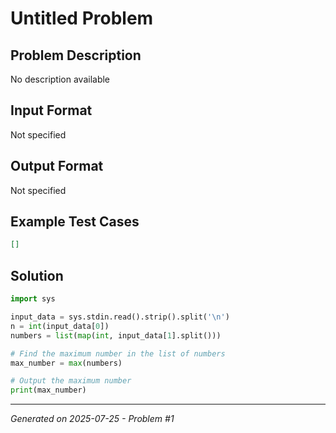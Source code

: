 # Untitled Problem

## Problem Description
No description available

## Input Format
Not specified

## Output Format
Not specified

## Example Test Cases
```json
[]
```

## Solution
```python
import sys

input_data = sys.stdin.read().strip().split('\n')
n = int(input_data[0])
numbers = list(map(int, input_data[1].split()))

# Find the maximum number in the list of numbers
max_number = max(numbers)

# Output the maximum number
print(max_number)
```

---
*Generated on 2025-07-25 - Problem #1*